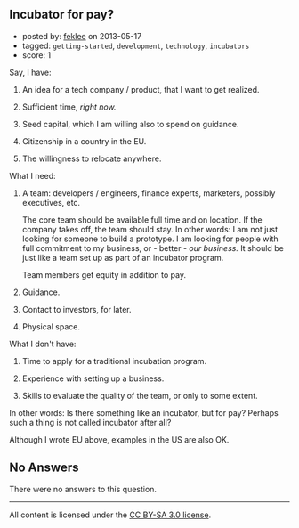 ## Incubator for pay?

- posted by: [feklee](https://stackexchange.com/users/-1/25938-feklee) on 2013-05-17
- tagged: `getting-started`, `development`, `technology`, `incubators`
- score: 1

Say, I have:

 1. An idea for a tech company / product, that I want to get realized.

 2. Sufficient time, *right now.*

 3. Seed capital, which I am willing also to spend on guidance.

 4. Citizenship in a country in the EU.

 5. The willingness to relocate anywhere.

What I need:

 1. A team: developers / engineers, finance experts, marketers, possibly executives, etc.

    The core team should be available full time and on location. If the company takes off,
    the team should stay. In other words: I am not just looking for someone to build a
    prototype. I am looking for people with full commitment to my business, or - better - 
    *our business.* It should be just like a team set up as part of an incubator program.

    Team members get equity in addition to pay.

 2. Guidance.

 3. Contact to investors, for later.

 4. Physical space.

What I don't have:

 1. Time to apply for a traditional incubation program.

 2. Experience with setting up a business.

 3. Skills to evaluate the quality of the team, or only to some extent.

In other words: Is there something like an incubator, but for pay? Perhaps such a thing is not called incubator after all?

Although I wrote EU above, examples in the US are also OK.

## No Answers

There were no answers to this question.


---

All content is licensed under the [CC BY-SA 3.0 license](https://creativecommons.org/licenses/by-sa/3.0/).
